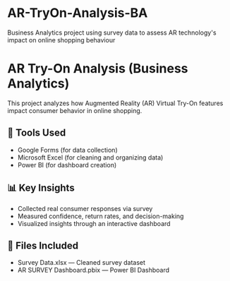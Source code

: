 # AR-TryOn-Analysis-BA
Business Analytics project using survey data to assess AR technology's impact on online shopping behaviour
# AR Try-On Analysis (Business Analytics)

This project analyzes how Augmented Reality (AR) Virtual Try-On features impact consumer behavior in online shopping.

## 📌 Tools Used
- Google Forms (for data collection)
- Microsoft Excel (for cleaning and organizing data)
- Power BI (for dashboard creation)

## 📊 Key Insights
- Collected real consumer responses via survey
- Measured confidence, return rates, and decision-making
- Visualized insights through an interactive dashboard

## 📁 Files Included
- Survey Data.xlsx — Cleaned survey dataset
- AR SURVEY Dashboard.pbix — Power BI Dashboard

